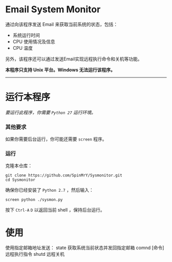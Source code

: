 # Email System Monitor

通过向该程序发送 Email 来获取当前系统的状态，包括：

- 系统运行时间
- CPU 使用情况及信息
- CPU 温度

另外，该程序还可以通过发送Email实现远程执行命令和关机等功能。

**本程序只支持 Unix 平台。Windows 无法运行该程序。**

---
# 运行本程序

*要运行此程序，你需要 `Python 27` 运行环境。*    

### 其他要求

如果你需要后台运行，你可能还需要 `screen` 程序。

### 运行

克隆本仓库：
```
git clone https://github.com/SpinMrY/Sysmonitor.git
cd Sysmonitor
```
   
确保你已经安装了 `Python 2.7` ，然后输入：
```
screen python ./sysmon.py
```

按下 `Ctrl-A` `D` 以返回当前 shell ，保持后台运行。

# 使用

使用指定邮箱地址发送：
    state           获取系统当前状态并发回指定邮箱
    comnd [命令]    远程执行指令
    shutd           远程关机